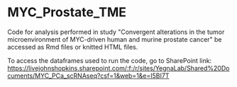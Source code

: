# MYC_Prostate_TME
Code for analysis performed in study "Convergent alterations in the tumor microenvironment of MYC-driven human and murine prostate cancer" be accessed as Rmd files or knitted HTML files.  

To access the dataframes used to run the code, go to SharePoint link:  
https://livejohnshopkins.sharepoint.com/:f:/r/sites/YegnaLab/Shared%20Documents/MYC_PCa_scRNAseq?csf=1&web=1&e=I5BI7T
